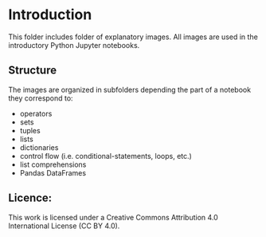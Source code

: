 # Introduction
This folder includes folder of explanatory images. All images are used in the introductory Python Jupyter notebooks.

## Structure
The images are organized in subfolders depending the part of a notebook they correspond to:

* operators
* sets
* tuples
* lists
* dictionaries
* control flow (i.e. conditional-statements, loops, etc.)
* list comprehensions
* Pandas DataFrames



## Licence:
This work is licensed under a Creative Commons Attribution 4.0 International License (CC BY 4.0).
